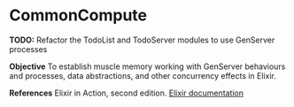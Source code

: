 # CommonCompute

**TODO:**
Refactor the TodoList and TodoServer modules to use GenServer processes

**Objective**
To establish muscle memory working with GenServer behaviours and processes, data abstractions, and other concurrency effects in Elixir.

**References**
Elixir in Action, second edition.
[Elixir documentation](https://hexdocs.pm/elixir/Kernel.html)


